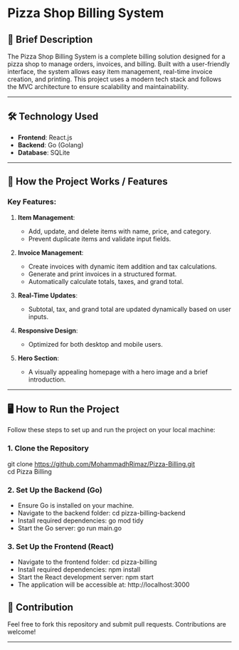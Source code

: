# Pizza Shop Billing System

## 📄 Brief Description

The Pizza Shop Billing System is a complete billing solution designed for a pizza shop to manage orders, invoices, and billing. Built with a user-friendly interface, the system allows easy item management, real-time invoice creation, and printing. This project uses a modern tech stack and follows the MVC architecture to ensure scalability and maintainability.

---

## 🛠️ Technology Used

- **Frontend**: React.js
- **Backend**: Go (Golang)
- **Database**: SQLite

---

## 🚀 How the Project Works / Features

### Key Features:

1. **Item Management**:
   - Add, update, and delete items with name, price, and category.
   - Prevent duplicate items and validate input fields.
2. **Invoice Management**:

   - Create invoices with dynamic item addition and tax calculations.
   - Generate and print invoices in a structured format.
   - Automatically calculate totals, taxes, and grand total.

3. **Real-Time Updates**:
   - Subtotal, tax, and grand total are updated dynamically based on user inputs.
4. **Responsive Design**:

   - Optimized for both desktop and mobile users.

5. **Hero Section**:
   - A visually appealing homepage with a hero image and a brief introduction.

---

## 🖥️ How to Run the Project

Follow these steps to set up and run the project on your local machine:

### 1. Clone the Repository

git clone https://github.com/MohammadhRimaz/Pizza-Billing.git  
cd Pizza Billing

### 2. Set Up the Backend (Go)

- Ensure Go is installed on your machine.
- Navigate to the backend folder: cd pizza-billing-backend
- Install required dependencies: go mod tidy
- Start the Go server: go run main.go

### 3. Set Up the Frontend (React)

- Navigate to the frontend folder: cd pizza-billing
- Install required dependencies: npm install
- Start the React development server: npm start
- The application will be accessible at: http://localhost:3000

## 🙌 Contribution

Feel free to fork this repository and submit pull requests. Contributions are welcome!

---
